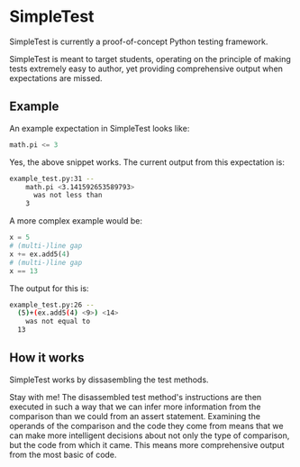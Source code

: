 # SimpleTest

SimpleTest is currently a proof-of-concept Python testing framework.

SimpleTest is meant to target students, operating on the principle of making
tests extremely easy to author, yet providing comprehensive output when
expectations are missed.

## Example

An example expectation in SimpleTest looks like:

```py
math.pi <= 3
```

Yes, the above snippet works. The current output from this expectation is:

```sh
example_test.py:31 --
	math.pi <3.141592653589793>
	  was not less than
	3
```

A more complex example would be:

```py
x = 5
# (multi-)line gap
x += ex.add5(4)
# (multi-)line gap
x == 13
```

The output for this is:

```sh
example_test.py:26 --
  (5)+(ex.add5(4) <9>) <14>
  	was not equal to
  13
```

## How it works

SimpleTest works by dissasembling the test methods.

Stay with me! The disassembled test method's instructions are then executed
in such a way that we can infer more information from the comparison than we
could from an assert statement. Examining the operands of the comparison and
the code they come from means that we can make more intelligent decisions
about not only the type of comparison, but the code from which it came. This
means more comprehensive output from the most basic of code.
